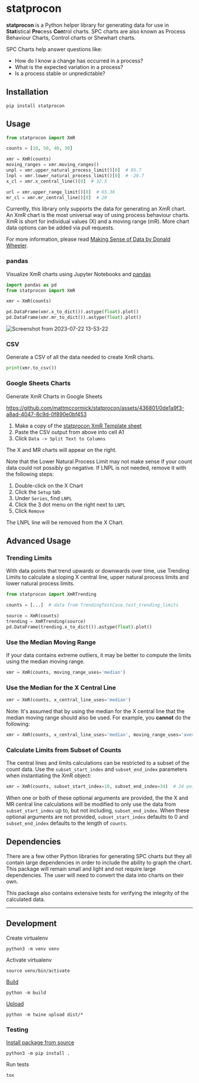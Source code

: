 # statprocon

**statprocon** is a Python helper library for generating data for use in **Stat**istical **Pro**cess **Con**trol charts.
SPC charts are also known as Process Behaviour Charts, Control charts or Shewhart charts.

SPC Charts help answer questions like:
- How do I know a change has occurred in a process?
- What is the expected variation in a process?
- Is a process stable or unpredictable?

## Installation

```shell
pip install statprocon
```

## Usage

```python
from statprocon import XmR

counts = [10, 50, 40, 30]

xmr = XmR(counts)
moving_ranges = xmr.moving_ranges()
unpl = xmr.upper_natural_process_limit()[0]  # 85.7
lnpl = xmr.lower_natural_process_limit()[0]  # -20.7
x_cl = xmr.x_central_line()[0]  # 32.5

url = xmr.upper_range_limit()[0]  # 65.36
mr_cl = xmr.mr_central_line()[0]  # 20

```

Currently, this library only supports the data for generating an XmR chart.
An XmR chart is the most universal way of using process behaviour charts.
XmR is short for individual values (X) and a moving range (mR).
More chart data options can be added via pull requests.

For more information, please read [Making Sense of Data by Donald Wheeler](https://www.amazon.com/Making-Sense-Data-Donald-Wheeler/dp/0945320728).

### pandas

Visualize XmR charts using Jupyter Notebooks and [pandas](https://pandas.pydata.org/)

```python
import pandas as pd
from statprocon import XmR

xmr = XmR(counts)

pd.DataFrame(xmr.x_to_dict()).astype(float).plot()
pd.DataFrame(xmr.mr_to_dict()).astype(float).plot()
```

![Screenshot from 2023-07-22 13-53-22](https://github.com/mattmccormick/statprocon/assets/436801/b6a83903-4bb9-4935-9acb-c086d3420fd2)


### CSV

Generate a CSV of all the data needed to create XmR charts.

```python
print(xmr.to_csv())
```

### Google Sheets Charts

Generate XmR Charts in Google Sheets

https://github.com/mattmccormick/statprocon/assets/436801/0de1a9f3-a8ad-4047-8c9d-0f890e0bf453

1. Make a copy of the [statprocon XmR Template sheet](https://docs.google.com/spreadsheets/d/1IdCBpE8FK4qP8B7qHQeXX6amLZ8oyhc8OjlBlGHmWTg/edit?usp=sharing)
1. Paste the CSV output from above into cell A1
1. Click `Data -> Split Text to Columns`

The X and MR charts will appear on the right.

Note that the Lower Natural Process Limit may not make sense if your count data could not possibly go negative.
If LNPL is not needed, remove it with the following steps:

1. Double-click on the X Chart
1. Click the `Setup` tab
1. Under `Series`, find `LNPL`
1. Click the 3 dot menu on the right next to `LNPL`
1. Click `Remove`

The LNPL line will be removed from the X Chart.

## Advanced Usage

### Trending Limits

With data points that trend upwards or downwards over time, use Trending Limits to calculate a sloping X central line, upper natural process limits and lower natural process limits.

```python
from statprocon import XmRTrending

counts = [...]  # data from TrendingTestCase.test_trending_limits

source = XmR(counts)
trending = XmRTrending(source)
pd.DataFrame(trending.x_to_dict()).astype(float).plot()
```

### Use the Median Moving Range

If your data contains extreme outliers, it may be better to compute the limits using the median moving range.

```python
xmr = XmR(counts, moving_range_uses='median')
```

### Use the Median for the X Central Line

```python
xmr = XmR(counts, x_central_line_uses='median')
```

Note: It's assumed that by using the median for the X central line that the median moving range should also be used.
For example, you **cannot** do the following:

```python
xmr = XmR(counts, x_central_line_uses='median', moving_range_uses='average')
```

### Calculate Limits from Subset of Counts

The central lines and limits calculations can be restricted to a subset of the count data.
Use the `subset_start_index` and `subset_end_index` parameters when instantiating the XmR object:

```python
xmr = XmR(counts, subset_start_index=10, subset_end_index=34)  # 24 points of data starting at index 10
```

When one or both of these optional arguments are provided, the the X and MR central line calculations will be modified to only use the data from `subset_start_index` up to, but not including, `subset_end_index`.
When these optional arguments are not provided, `subset_start_index` defaults to 0 and `subset_end_index` defaults to the length of `counts`.

## Dependencies

There are a few other Python libraries for generating SPC charts but they all contain large dependencies in order to include the ability to graph the chart.
This package will remain small and light and not require large dependencies.
The user will need to convert the data into charts on their own.

This package also contains extensive tests for verifying the integrity of the calculated data.

---
## Development

Create virtualenv

```shell
python3 -m venv venv
```

Activate virtualenv

```shell
source venv/bin/activate
```

[Build](https://packaging.python.org/en/latest/tutorials/packaging-projects/#generating-distribution-archiveshttps://packaging.python.org/en/latest/tutorials/packaging-projects/#generating-distribution-archives)

```shell
python -m build
```

[Upload](https://packaging.python.org/en/latest/tutorials/packaging-projects/#uploading-the-distribution-archives)

```shell
python -m twine upload dist/*
```

### Testing

[Install package from source](https://packaging.python.org/en/latest/guides/installing-using-pip-and-virtual-environments/#installing-from-source)
```shell
python3 -m pip install .
```

Run tests
```shell
tox
```
